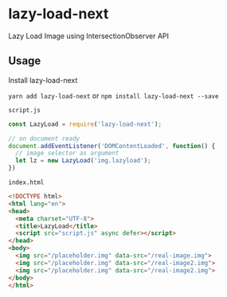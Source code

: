 # lazy-load-next
Lazy Load Image using IntersectionObserver API

## Usage

Install lazy-load-next

`yarn add lazy-load-next` or `npm install lazy-load-next --save`

`script.js`
```javascript
const LazyLoad = require('lazy-load-next');

// on document ready
document.addEventListener('DOMContentLoaded', function() {
  // image selector as argument
  let lz = new LazyLoad('img.lazyload');
})
```
`index.html`
```html
<!DOCTYPE html>
<html lang="en">
<head>
  <meta charset="UTF-8">
  <title>LazyLoad</title>
  <script src="script.js" async defer></script>
</head>
<body>
  <img src="/placeholder.img" data-src="/real-image.img">
  <img src="/placeholder.img" data-src="/real-image2.img">
  <img src="/placeholder.img" data-src="/real-image2.img">
</body>
</html>
```
